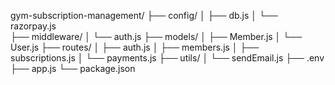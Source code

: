 gym-subscription-management/
├── config/
│   ├── db.js
│   └── razorpay.js  
├── middleware/
│   └── auth.js
├── models/
│   ├── Member.js
│   └── User.js
├── routes/
│   ├── auth.js
│   ├── members.js
│   ├── subscriptions.js
│   └── payments.js 
├── utils/
│   └── sendEmail.js
├── .env
├── app.js
└── package.json
